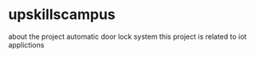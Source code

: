 # upskillscampus
about the project automatic door lock system
this project is related to iot applictions
